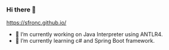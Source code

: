 ### Hi there 👋

<!--**SFronc/SFronc** is a ✨ _special_ ✨ repository because its `README.md` (this file) appears on your GitHub profile.-->

https://sfronc.github.io/  


- 🔭 I’m currently working on Java Interpreter using ANTLR4.
- 🌱 I’m currently learning c# and Spring Boot framework.
<!--- 👯 I’m looking to collaborate on ...
- 🤔 I’m looking for help with ...
- 💬 Ask me about ...
- 📫 How to reach me: ...
- 😄 Pronouns: ...
- ⚡ Fun fact: ...
-->
